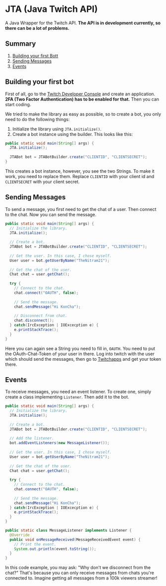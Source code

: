 # JTA (Java Twitch API)
A Java Wrapper for the Twitch API. **The API is in development currently, so there can be a lot of problems.**

## Summary
1. [Building your first Bott](#building-your-first-bot)
2. [Sending Messages](#sending-messages)
3. [Events](#events)

## Building your first bot
First of all, go to the [Twitch Developer Console](https://dev.twitch.tv/console/apps) and create an application. **2FA (Two Factor Authentication) has to be enabled for that.** Then you can start coding.

We tried to make the library as easy as possible, so to create a bot, you only need to do the following things:
  1. Initialize the library using `JTA.initialize()`.
  2. Create a bot instance using the builder.
This looks like this:
```java
public static void main(String[] args) {
  JTA.initialize();
  
  JTABot bot = JTABotBuilder.create("CLIENTID", "CLIENTSECRET");
}
```
This creates a bot instance, however, you see the two Strings. To make it work, you need to replace them. Replace `CLIENTID` with your client id and `CLIENTSECRET` with your client secret.

## Sending Messages
To send a message, you first need to get the chat of a user. Then connect to the chat. Now you can send the message.
```java
public static void main(String[] args) {
  // Initialize the library.
  JTA.initialize();
  
  // Create a bot.
  JTABot bot = JTABotBuilder.create("CLIENTID", "CLIENTSECRET");
  
  // Get the user. In this case, I chose myself.
  User user = bot.getUserByName("TheNitram21");
  
  // Get the chat of the user.
  Chat chat = user.getChat();
  
  try {
    // Connect to the chat.
    chat.connect("OAUTH", false);
    
    // Send the message.
    chat.sendMessage("Hi KonCha");
    
    // Disconnect from chat.
    chat.disconnect();
  } catch(IrcException | IOExcecption e) {
    e.printStackTrace();
  }
}
```
Here you can again see a String you need to fill in, `OAUTH`. You need to put the OAuth-Chat-Token of your user in there. Log into twitch with the user which should send the messages, then go to [Twitchapps](https://www.twitchapps.com/tmi) and get your token there.

## Events
To receive messages, you need an event listener. To create one, simply create a class implementing `Listener`. Then add it to the bot.
```java
public static void main(String[] args) {
  // Initialize the library.
  JTA.initialize();
  
  // Create a bot.
  JTABot bot = JTABotBuilder.create("CLIENTID", "CLIENTSECRET");
  
  // Add the listener.
  bot.addEventListeners(new MessageListener());
  
  // Get the user. In this case, I chose myself.
  User user = bot.getUserByName("TheNitram21");
  
  // Get the chat of the user.
  Chat chat = user.getChat();
  
  try {
    // Connect to the chat.
    chat.connect("OAUTH", false);
    
    // Send the message.
    chat.sendMessage("Hi KonCha");
  } catch(IrcException | IOExcecption e) {
    e.printStackTrace();
  }
}

public static class MessageListener implements Listener {
  @Override
  public void onMessageReceived(MessageReceivedEvent event) {
    // Print the event.
    System.out.println(event.toString());
  }
}
```
In this code example, you may ask: "Why don't we disconnect from the chat?" That's because you can only receive messages from chats you're connected to. Imagine getting all messages from a 100k viewers streamer!
